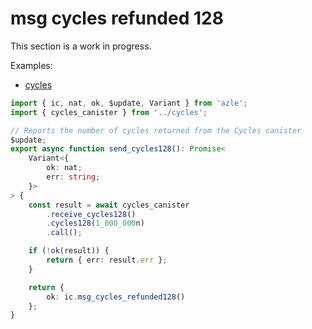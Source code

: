 # msg cycles refunded 128

This section is a work in progress.

Examples:

-   [cycles](https://github.com/demergent-labs/azle/tree/main/examples/cycles)

```typescript
import { ic, nat, ok, $update, Variant } from 'azle';
import { cycles_canister } from '../cycles';

// Reports the number of cycles returned from the Cycles canister
$update;
export async function send_cycles128(): Promise<
    Variant<{
        ok: nat;
        err: string;
    }>
> {
    const result = await cycles_canister
        .receive_cycles128()
        .cycles128(1_000_000n)
        .call();

    if (!ok(result)) {
        return { err: result.err };
    }

    return {
        ok: ic.msg_cycles_refunded128()
    };
}
```
